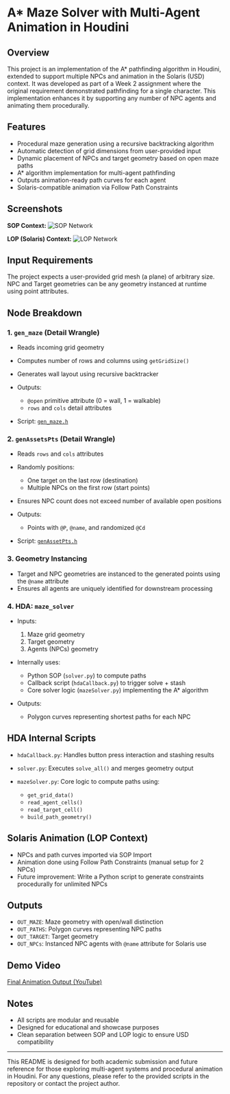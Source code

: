 # A\* Maze Solver with Multi-Agent Animation in Houdini

## Overview

This project is an implementation of the A\* pathfinding algorithm in Houdini, extended to support multiple NPCs and animation in the Solaris (USD) context. It was developed as part of a Week 2 assignment where the original requirement demonstrated pathfinding for a single character. This implementation enhances it by supporting any number of NPC agents and animating them procedurally.

## Features

* Procedural maze generation using a recursive backtracking algorithm
* Automatic detection of grid dimensions from user-provided input
* Dynamic placement of NPCs and target geometry based on open maze paths
* A\* algorithm implementation for multi-agent pathfinding
* Outputs animation-ready path curves for each agent
* Solaris-compatible animation via Follow Path Constraints

## Screenshots

**SOP Context:**
![SOP Network](images/sop_screencap.jpg)

**LOP (Solaris) Context:**
![LOP Network](images/lop_screencap.jpg)

## Input Requirements

The project expects a user-provided grid mesh (a plane) of arbitrary size. NPC and Target geometries can be any geometry instanced at runtime using point attributes.

## Node Breakdown

### 1. `gen_maze` (Detail Wrangle)

* Reads incoming grid geometry
* Computes number of rows and columns using `getGridSize()`
* Generates wall layout using recursive backtracker
* Outputs:

  * `@open` primitive attribute (0 = wall, 1 = walkable)
  * `rows` and `cols` detail attributes
* Script: [`gen_maze.h`](./gen_maze.h)

### 2. `genAssetsPts` (Detail Wrangle)

* Reads `rows` and `cols` attributes
* Randomly positions:

  * One target on the last row (destination)
  * Multiple NPCs on the first row (start points)
* Ensures NPC count does not exceed number of available open positions
* Outputs:

  * Points with `@P`, `@name`, and randomized `@Cd`
* Script: [`genAssetPts.h`](./genAssetPts.h)

### 3. Geometry Instancing

* Target and NPC geometries are instanced to the generated points using the `@name` attribute
* Ensures all agents are uniquely identified for downstream processing

### 4. HDA: `maze_solver`

* Inputs:

  1. Maze grid geometry
  2. Target geometry
  3. Agents (NPCs) geometry
* Internally uses:

  * Python SOP (`solver.py`) to compute paths
  * Callback script (`hdaCallback.py`) to trigger solve + stash
  * Core solver logic (`mazeSolver.py`) implementing the A\* algorithm
* Outputs:

  * Polygon curves representing shortest paths for each NPC

## HDA Internal Scripts

* `hdaCallback.py`: Handles button press interaction and stashing results
* `solver.py`: Executes `solve_all()` and merges geometry output
* `mazeSolver.py`: Core logic to compute paths using:

  * `get_grid_data()`
  * `read_agent_cells()`
  * `read_target_cell()`
  * `build_path_geometry()`

## Solaris Animation (LOP Context)

* NPCs and path curves imported via SOP Import
* Animation done using Follow Path Constraints (manual setup for 2 NPCs)
* Future improvement: Write a Python script to generate constraints procedurally for unlimited NPCs

## Outputs

* `OUT_MAZE`: Maze geometry with open/wall distinction
* `OUT_PATHS`: Polygon curves representing NPC paths
* `OUT_TARGET`: Target geometry
* `OUT_NPCs`: Instanced NPC agents with `@name` attribute for Solaris use

## Demo Video

[Final Animation Output (YouTube)](https://youtu.be/18LnXRz6xV4?si=wO_6n1LBUDtIDtfg)

## Notes

* All scripts are modular and reusable
* Designed for educational and showcase purposes
* Clean separation between SOP and LOP logic to ensure USD compatibility

---

This README is designed for both academic submission and future reference for those exploring multi-agent systems and procedural animation in Houdini. For any questions, please refer to the provided scripts in the repository or contact the project author.

